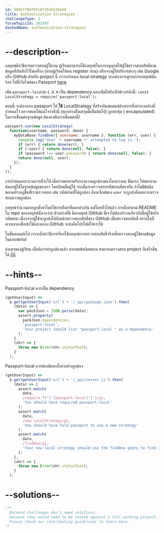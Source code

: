 ```yaml
---
id: 5895f70df9fc0f352b528e68
title: Authentication Strategies
challengeType: 2
forumTopicId: 301547
dashedName: authentication-strategies
---
```


# --description--

กลยุทธ์คือวิธีการตรวจสอบผู้ใช้งาน ผู้เรียนสามารถใช้กลยุทธ์ในการอนุญาตให้ผู้ใช้ตรวจสอบสิทธิ์ตามข้อมูลที่บันทึกไว้ในเครื่อง (หากผู้เรียนให้คน register ก่อน) หรือจากผู้ให้บริการต่างๆ เช่น Google หรือ GitHub สำหรับ project นี้ เราจะกำหนด local strategy หากต้องการดูรายการกลยุทธ์นับร้อย ไปที่เว็บไซต์ของ Passport [here](http://passportjs.org/)

เพิ่ม `passport-local@~1.0.0` เป็น dependency และเพิ่มไปยังเซิร์ฟเวอร์ดังนี้: `const LocalStrategy = require('passport-local');`

ตอนนี้ จะต้องบอก passport ให้ **ใช้** LocalStrategy ที่สร้างอินสแตนซ์ด้วยการตั้งค่าบางอย่างที่กำหนดไว้ ตรวจสอบให้แน่ใจว่าสิ่งนี้ (ทุกอย่างตั้งแต่จุดนี้เป็นต้นไป) ถูกห่อหุ้ม ( encapsulated) ในการเชื่อมต่อฐานข้อมูล ต้องอาศัยการเชื่อมต่อนี้! 

```js
passport.use(new LocalStrategy(
  function(username, password, done) {
    myDataBase.findOne({ username: username }, function (err, user) {
      console.log('User '+ username +' attempted to log in.');
      if (err) { return done(err); }
      if (!user) { return done(null, false); }
      if (password !== user.password) { return done(null, false); }
      return done(null, user);
    });
  }
));
```

การกำหนดกระบวนการที่จะใช้ เมื่อเราพยายามรับรองความถูกต้องของใครบางคน ขั้นแรก ให้พยายามค้นหาผู้ใช้ในฐานข้อมูลของเรา โดยป้อนชื่อผู้ใช้ จากนั้นจะตรวจสอบรหัสผ่านที่ตรงกัน  ถ้าไม่มีข้อผิดพลาดปรากฏขึ้นที่เราตรวจสอบ เช่น รหัสผ่านที่ไม่ถูกต้อง อ็อบเจ็กต์ของ `user` จะถูกส่งคืนและจะตรวจสอบความถูกต้อง

กลยุทธ์จำนวนมากถูกตั้งค่าโดยใช้การตั้งค่าที่แตกต่างกัน แต่โดยทั่วไปแล้ว การตั้งค่าตาม README ใน repo ของกลยุทธ์นั้นจะง่าย ตัวอย่างที่ดี คือกลยุทธ์ GitHub ที่เราไม่ต้องกังวลเกี่ยวกับชื่อผู้ใช้หรือรหัสผ่าน เนื่องจากผู้ใช้จะถูกส่งไปยังหน้าตรวจสอบสิทธิ์ของ GitHub เพื่อตรวจสอบสิทธิ์ ตราบใดที่พวกเขาลงชื่อเข้าใช้และตกลง GitHub จะส่งคืนโปรไฟล์ให้เราใช้

ในขั้นตอนต่อไป เราจะตั้งค่าวิธีการเรียกใช้กลยุทธ์การตรวจสอบสิทธิ์จริงเพื่อตรวจสอบผู้ใช้ตามข้อมูลในแบบฟอร์ม!

ส่งเพจของผู้เรียน เมื่อคิดว่าทำถูกต้องแล้ว หากพบข้อผิดพลาด สามารถตรวจสอบ project ที่เสร็จสิ้นได้ [ที่นี่](https://gist.github.com/camperbot/53b495c02b92adeee0aa1bd3f3be8a4b) 

# --hints--

Passport-local ควรเป็น dependency

```js
(getUserInput) =>
  $.get(getUserInput('url') + '/_api/package.json').then(
    (data) => {
      var packJson = JSON.parse(data);
      assert.property(
        packJson.dependencies,
        'passport-local',
        'Your project should list "passport-local " as a dependency'
      );
    },
    (xhr) => {
      throw new Error(xhr.statusText);
    }
  );
```

Passport-local ควรต้องมีและตั้งค่าอย่างถูกต้อง 

```js
(getUserInput) =>
  $.get(getUserInput('url') + '/_api/server.js').then(
    (data) => {
      assert.match(
        data,
        /require.*("|')passport-local("|')/gi,
        'You should have required passport-local'
      );
      assert.match(
        data,
        /new LocalStrategy/gi,
        'You should have told passport to use a new strategy'
      );
      assert.match(
        data,
        /findOne/gi,
        'Your new local strategy should use the findOne query to find a username based on the inputs'
      );
    },
    (xhr) => {
      throw new Error(xhr.statusText);
    }
  );
```

# --solutions--

```js
/**
  Backend challenges don't need solutions, 
  because they would need to be tested against a full working project. 
  Please check our contributing guidelines to learn more.
*/
```
